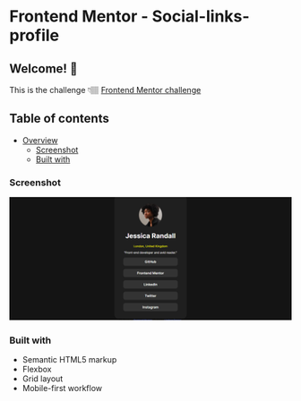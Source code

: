 # Frontend Mentor - Social-links-profile

## Welcome! 👋
This is the challenge 👇🏽
[Frontend Mentor challenge](https://frontendmentor.io/challenges/social-links-profile-UG32l9m6dQ)

## Table of contents
- [Overview](#)
    - [Screenshot](#screenshot)
    - [Built with](#built-with)

### Screenshot
![](/screenshot/screenshot.png)

### Built with
- Semantic HTML5 markup
- Flexbox
- Grid layout
- Mobile-first workflow
